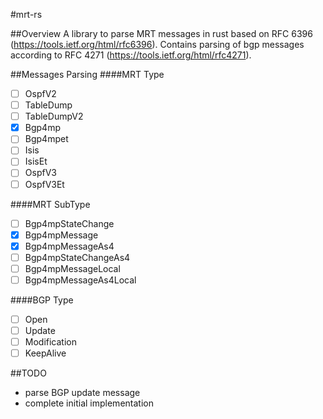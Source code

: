 #mrt-rs

##Overview
A library to parse MRT messages in rust based on RFC 6396
(https://tools.ietf.org/html/rfc6396). Contains parsing of bgp messages
according to RFC 4271 (https://tools.ietf.org/html/rfc4271).

##Messages Parsing
####MRT Type
* [ ] OspfV2
* [ ] TableDump
* [ ] TableDumpV2
* [x] Bgp4mp
* [ ] Bgp4mpet
* [ ] Isis
* [ ] IsisEt
* [ ] OspfV3
* [ ] OspfV3Et

####MRT SubType
* [ ] Bgp4mpStateChange
* [x] Bgp4mpMessage
* [x] Bgp4mpMessageAs4
* [ ] Bgp4mpStateChangeAs4
* [ ] Bgp4mpMessageLocal
* [ ] Bgp4mpMessageAs4Local

####BGP Type
* [ ] Open
* [ ] Update
* [ ] Modification
* [ ] KeepAlive

##TODO
- parse BGP update message
- complete initial implementation

